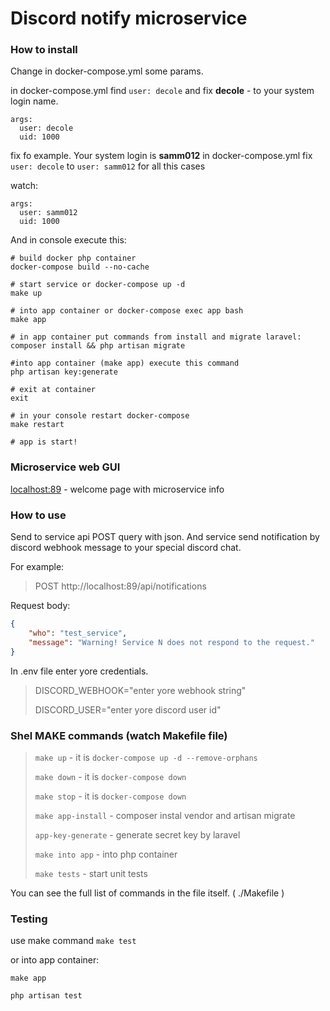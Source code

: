 # Discord notify microservice

### How to install

Change in docker-compose.yml some params.

in docker-compose.yml find `user: decole` and fix **decole** - to your system login name.

```
args:
  user: decole
  uid: 1000
```

fix fo example. Your system login is **samm012** 
in docker-compose.yml fix `user: decole` to `user: samm012` for all this cases

watch:

```
args:
  user: samm012
  uid: 1000
```

And in console execute this:

```shell script
# build docker php container
docker-compose build --no-cache

# start service or docker-compose up -d
make up   

# into app container or docker-compose exec app bash
make app

# in app container put commands from install and migrate laravel: 
composer install && php artisan migrate

#into app container (make app) execute this command
php artisan key:generate

# exit at container
exit

# in your console restart docker-compose 
make restart

# app is start!
```

### Microservice web GUI

<localhost:89> - welcome page with microservice info

### How to use

Send to service api POST query with json. And service send notification by discord webhook message to your special discord chat. 

For example:

> POST http://localhost:89/api/notifications

Request body:
```json
{
    "who": "test_service",
    "message": "Warning! Service N does not respond to the request."
}
```

In .env file enter yore credentials.

> DISCORD_WEBHOOK="enter yore webhook string"
> 
> DISCORD_USER="enter yore discord user id"


### Shel MAKE commands (watch Makefile file)

> `make up` - it is `docker-compose up -d --remove-orphans`
> 
> `make down` - it is `docker-compose down`
> 
> `make stop` - it is `docker-compose down`
> 
> `make app-install` - composer instal vendor and artisan migrate
> 
> `app-key-generate` - generate secret key by laravel
> 
> `make into app` - into php container
> 
> `make tests` - start unit tests

You can see the full list of commands in the file itself. ( ./Makefile )


### Testing
use make command `make test`

or into app container:
```shell script
make app

php artisan test
```
